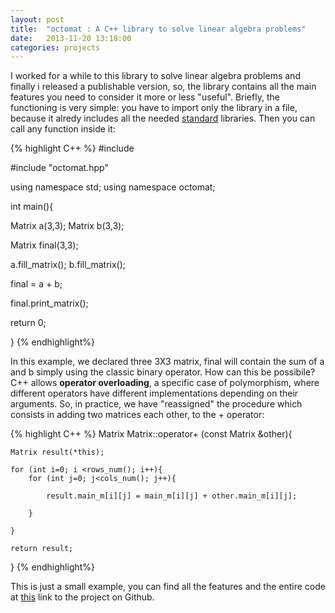 ```yaml
---
layout: post
title:  "octomat : A C++ library to solve linear algebra problems"
date:   2013-11-20 13:18:00
categories: projects
---
```


I worked for a while to this library to solve linear algebra problems and finally i released a publishable version, so, the library contains all the main features you need to consider it more or less "useful". Briefly, the functioning is very simple: you have to import only the library in a file, because it alredy includes all the needed <u>standard</u> libraries. Then you can call any function inside it:

{% highlight C++ %}
#include <iostream>

#include "octomat.hpp"

using namespace std;
using namespace octomat;

int main(){

Matrix a(3,3);
Matrix b(3,3);

Matrix final(3,3);

a.fill_matrix();
b.fill_matrix();

final = a + b;

final.print_matrix();

return 0;

}
{% endhighlight%}

In this example, we declared three 3X3 matrix, final will contain the sum of a and b simply using the classic binary operator. How can this be possibile? C++ allows <b>operator overloading</b>, a specific case of polymorphism, where different operators have different implementations depending on their arguments. So, in practice, we have "reassigned" the procedure which consists in adding two matrices each other, to the + operator:

{% highlight C++ %}
Matrix Matrix::operator+ (const Matrix &other){

	Matrix result(*this);

    for (int i=0; i <rows_num(); i++){
    	for (int j=0; j<cols_num(); j++){

    		result.main_m[i][j] = main_m[i][j] + other.main_m[i][j];

    	}

    }

    return result;

}
{% endhighlight%}


This is just a small example, you can find all the features and the entire code at <a href="https://github.com/gsalvatori/octomat">this</a> link to the project on Github.

